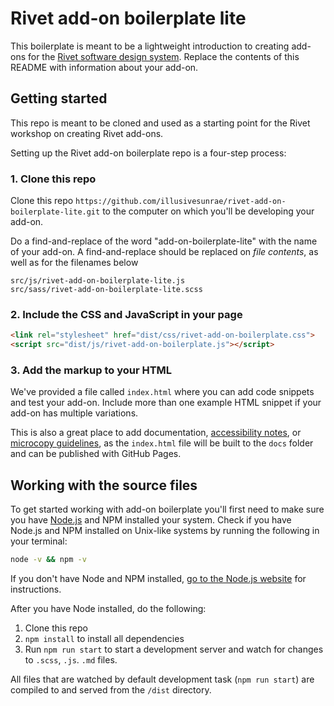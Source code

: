 # Rivet add-on boilerplate lite
This boilerplate is meant to be a lightweight introduction to creating add-ons for the [Rivet software design system](https://rivet.iu.edu/). Replace the contents of this README with information about your add-on.

## Getting started
This repo is meant to be cloned and used as a starting point for the Rivet workshop on creating Rivet add-ons.

Setting up the Rivet add-on boilerplate repo is a four-step process:

### 1. Clone this repo
Clone this repo `https://github.com/illusivesunrae/rivet-add-on-boilerplate-lite.git` to the computer on which you'll be developing your add-on.

Do a find-and-replace of the word "add-on-boilerplate-lite" with the name of your add-on. A find-and-replace should be replaced on *file contents*, as well as for the filenames below

```
src/js/rivet-add-on-boilerplate-lite.js
src/sass/rivet-add-on-boilerplate-lite.scss
```

### 2. Include the CSS and JavaScript in your page

```html
<link rel="stylesheet" href="dist/css/rivet-add-on-boilerplate.css">
<script src="dist/js/rivet-add-on-boilerplate.js"></script>
```

### 3. Add the markup to your HTML
We've provided a file called `index.html` where you can add code snippets and test your add-on. Include more than one example HTML snippet if your add-on has multiple variations.

This is also a great place to add documentation, [accessibility notes](https://rivet.iu.edu/components/navigation/dropdown/#accessibility-notes), or [microcopy guidelines](https://rivet.iu.edu/content-guide/), as the `index.html` file will be built to the `docs` folder and can be published with GitHub Pages.

## Working with the source files
To get started working with add-on boilerplate you'll first need to make sure you have [Node.js](https://nodejs.org/en/) and NPM installed your system. Check if you have Node.js and NPM installed on Unix-like systems by running the following in your terminal:

```sh
node -v && npm -v
```

If you don't have Node and NPM installed, [go to the Node.js website](https://nodejs.org/en/) for instructions.

After you have Node installed, do the following:

1. Clone this repo
2. `npm install` to install all dependencies
3. Run `npm run start` to start a development server and watch for changes to `.scss`, `.js`. `.md` files.

All files that are watched by default development task (`npm run start`) are compiled to and served from the `/dist` directory.